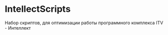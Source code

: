 # IntellectScripts
 
Набор скриптов, для оптимизации работы программного комплекса ITV - Интеллект 
